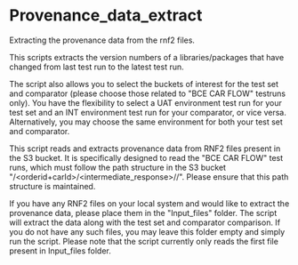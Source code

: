 # Provenance_data_extract
Extracting the provenance data from the rnf2 files.

This scripts extracts the version numbers of a libraries/packages that have changed from last test run to the latest test run. 

The script also allows you to select the buckets of interest for the test set and comparator (please choose those related to "BCE CAR FLOW" testruns only). You have the flexibility to select a UAT environment test run for your test set and an INT environment test run for your comparator, or vice versa. Alternatively, you may choose the same environment for both your test set and comparator.

This script reads and extracts provenance data from RNF2 files present in the S3 bucket. It is specifically designed to read the "BCE CAR FLOW" test runs, which must follow the path structure in the S3 bucket "<testrun>/<orderid+carId>/<intermediate_response>/<service>/<filename>". Please ensure that this path structure is maintained.

If you have any RNF2 files on your local system and would like to extract the provenance data, please place them in the "Input_files" folder. The script will extract the data along with the test set and comparator comparison. If you do not have any such files, you may leave this folder empty and simply run the script. Please note that the script currently only reads the first file present in Input_files folder.

